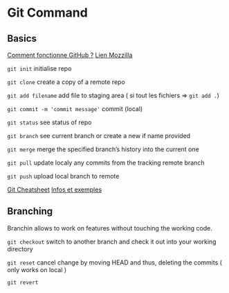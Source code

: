 
# Git Command

## Basics 

[Comment fonctionne GitHub ?](https://guides.github.com/introduction/git-handbook)
[Lien Mozzilla](https://developer.mozilla.org/fr/docs/Learn/Tools_and_testing/GitHub)


    
`git init`  initialise repo
    
`git clone`  create a copy of a remote repo
    
`git add filename`  add file to staging area ( si tout les fichiers =>  `git add .`)
    
`git commit -m 'commit message'`  commit (local) 
    
`git status` see status of repo

`git branch` see current branch or create a new if name provided

`git merge`  merge the specified branch’s history into the current one
    
`git pull`  update localy any commits from the tracking remote branch
    
`git push` upload local branch to remote
    


[Git Cheatsheet](https://education.github.com/git-cheat-sheet-education.pdf)
[Infos et exemples](https://docs.github.com/en/get-started/using-git/about-git)


## Branching 

Branchin allows to work on features without touching the working code.

`git checkout` switch to another branch and check it out into your working directory

`git reset` cancel change by moving HEAD and thus, deleting the commits ( only works on local )

`git revert` 









